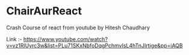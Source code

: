 # ChairAurReact

Crash Course of react from youtube by Hitesh Chaudhary

Link :- https://www.youtube.com/watch?v=vz1RlUyrc3w&list=PLu71SKxNbfoDqgPchmvIsL4hTnJIrtige&pp=iAQB
